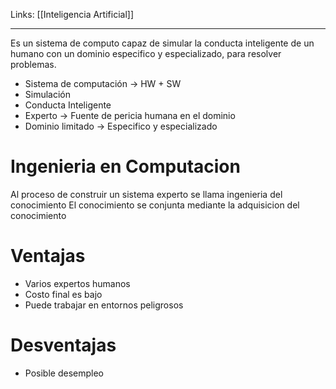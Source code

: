 Links: [[Inteligencia Artificial]]
___

Es un sistema de computo capaz de simular la conducta inteligente de un humano con un dominio especifico y especializado, para resolver problemas.

- Sistema de computación $\rightarrow$ HW + SW
- Simulación
- Conducta Inteligente
- Experto $\rightarrow$ Fuente de pericia humana en el dominio
- Dominio limitado $\rightarrow$ Especifico y especializado

# Ingenieria en Computacion

Al proceso de construir un sistema experto se llama ingenieria del conocimiento
El conocimiento se conjunta mediante la adquisicion del conocimiento

# Ventajas
- Varios expertos humanos
- Costo final es bajo
- Puede trabajar en entornos peligrosos

# Desventajas
- Posible desempleo